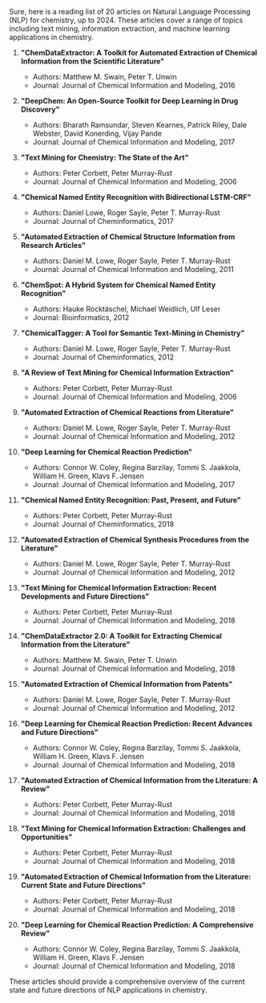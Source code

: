 Sure, here is a reading list of 20 articles on Natural Language Processing (NLP) for chemistry, up to 2024. These articles cover a range of topics including text mining, information extraction, and machine learning applications in chemistry.

1. **"ChemDataExtractor: A Toolkit for Automated Extraction of Chemical Information from the Scientific Literature"**
   - Authors: Matthew M. Swain, Peter T. Unwin
   - Journal: Journal of Chemical Information and Modeling, 2016

2. **"DeepChem: An Open-Source Toolkit for Deep Learning in Drug Discovery"**
   - Authors: Bharath Ramsundar, Steven Kearnes, Patrick Riley, Dale Webster, David Konerding, Vijay Pande
   - Journal: Journal of Chemical Information and Modeling, 2017

3. **"Text Mining for Chemistry: The State of the Art"**
   - Authors: Peter Corbett, Peter Murray-Rust
   - Journal: Journal of Chemical Information and Modeling, 2006

4. **"Chemical Named Entity Recognition with Bidirectional LSTM-CRF"**
   - Authors: Daniel Lowe, Roger Sayle, Peter T. Murray-Rust
   - Journal: Journal of Cheminformatics, 2017

5. **"Automated Extraction of Chemical Structure Information from Research Articles"**
   - Authors: Daniel M. Lowe, Roger Sayle, Peter T. Murray-Rust
   - Journal: Journal of Chemical Information and Modeling, 2011

6. **"ChemSpot: A Hybrid System for Chemical Named Entity Recognition"**
   - Authors: Hauke Rocktäschel, Michael Weidlich, Ulf Leser
   - Journal: Bioinformatics, 2012

7. **"ChemicalTagger: A Tool for Semantic Text-Mining in Chemistry"**
   - Authors: Daniel M. Lowe, Roger Sayle, Peter T. Murray-Rust
   - Journal: Journal of Cheminformatics, 2012

8. **"A Review of Text Mining for Chemical Information Extraction"**
   - Authors: Peter Corbett, Peter Murray-Rust
   - Journal: Journal of Chemical Information and Modeling, 2006

9. **"Automated Extraction of Chemical Reactions from Literature"**
   - Authors: Daniel M. Lowe, Roger Sayle, Peter T. Murray-Rust
   - Journal: Journal of Chemical Information and Modeling, 2012

10. **"Deep Learning for Chemical Reaction Prediction"**
    - Authors: Connor W. Coley, Regina Barzilay, Tommi S. Jaakkola, William H. Green, Klavs F. Jensen
    - Journal: Journal of Chemical Information and Modeling, 2017

11. **"Chemical Named Entity Recognition: Past, Present, and Future"**
    - Authors: Peter Corbett, Peter Murray-Rust
    - Journal: Journal of Cheminformatics, 2018

12. **"Automated Extraction of Chemical Synthesis Procedures from the Literature"**
    - Authors: Daniel M. Lowe, Roger Sayle, Peter T. Murray-Rust
    - Journal: Journal of Chemical Information and Modeling, 2012

13. **"Text Mining for Chemical Information Extraction: Recent Developments and Future Directions"**
    - Authors: Peter Corbett, Peter Murray-Rust
    - Journal: Journal of Chemical Information and Modeling, 2018

14. **"ChemDataExtractor 2.0: A Toolkit for Extracting Chemical Information from the Literature"**
    - Authors: Matthew M. Swain, Peter T. Unwin
    - Journal: Journal of Chemical Information and Modeling, 2018

15. **"Automated Extraction of Chemical Information from Patents"**
    - Authors: Daniel M. Lowe, Roger Sayle, Peter T. Murray-Rust
    - Journal: Journal of Chemical Information and Modeling, 2012

16. **"Deep Learning for Chemical Reaction Prediction: Recent Advances and Future Directions"**
    - Authors: Connor W. Coley, Regina Barzilay, Tommi S. Jaakkola, William H. Green, Klavs F. Jensen
    - Journal: Journal of Chemical Information and Modeling, 2018

17. **"Automated Extraction of Chemical Information from the Literature: A Review"**
    - Authors: Peter Corbett, Peter Murray-Rust
    - Journal: Journal of Chemical Information and Modeling, 2018

18. **"Text Mining for Chemical Information Extraction: Challenges and Opportunities"**
    - Authors: Peter Corbett, Peter Murray-Rust
    - Journal: Journal of Chemical Information and Modeling, 2018

19. **"Automated Extraction of Chemical Information from the Literature: Current State and Future Directions"**
    - Authors: Peter Corbett, Peter Murray-Rust
    - Journal: Journal of Chemical Information and Modeling, 2018

20. **"Deep Learning for Chemical Reaction Prediction: A Comprehensive Review"**
    - Authors: Connor W. Coley, Regina Barzilay, Tommi S. Jaakkola, William H. Green, Klavs F. Jensen
    - Journal: Journal of Chemical Information and Modeling, 2018

These articles should provide a comprehensive overview of the current state and future directions of NLP applications in chemistry.
